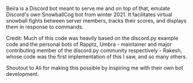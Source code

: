 Beira is a Discord bot meant to serve me and on top of that, emulate Discord's own SnowballCog bot from winter 2021.
It facilitates virtual snowball fights between server members, tracks their scores, and displays them in response to
commands.

Credit: Much of this code was heavily based on the discord.py example code and the personal bots of Rapptz, Umbra -
maintainer and major contributing member of the discord.py community respectively - Rakesh, whose code was the first
implementation of this I saw, and so many others.

Shoutout to Ali for making this possible by inspiring me with their own bot development.